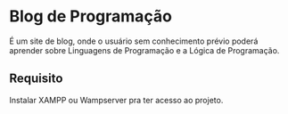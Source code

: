 # Blog de Programação

<p>É um site de blog, onde o usuário sem conhecimento prévio poderá aprender sobre Linguagens de Programação e a Lógica de Programação.</p>

<h2>Requisito</h2>
<p>Instalar XAMPP ou Wampserver pra ter acesso ao projeto.</p>
